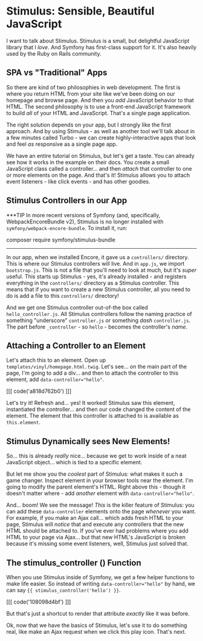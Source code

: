 # Stimulus: Sensible, Beautiful JavaScript

I want to talk about Stimulus. Stimulus is a small, but delightful JavaScript library
that I *love*. And Symfony has first-class support for it. It's also heavily used
by the Ruby on Rails community.

## SPA vs "Traditional" Apps

So there are kind of two philosophies in web development. The first is where you
return HTML from your site like we've been doing on our homepage and browse page.
And then you *add* JavaScript behavior to that HTML. The second philosophy is to
use a front-end JavaScript framework to build *all* of your HTML and JavaScript.
That's a single page application.

The right solution depends on your app, but I strongly like the first approach.
And by using Stimulus - as well as another tool we'll talk about in a few minutes
called Turbo - we can create highly-interactive apps that look and feel *as*
responsive as a single page app.

We have an entire tutorial on Stimulus, but let's get a taste. You can already
see how it works in the example on their docs. You create a small JavaScript class
called a controller... and then *attach* that controller to one or more elements
on the page. And that's it! Stimulus allows you to attach event listeners -
like click events - and has other goodies.

## Stimulus Controllers in our App

***TIP
In more recent versions of Symfony (and, specifically, WebpackEncoreBundle v2), Stimulus is no longer
installed with `symfony/webpack-encore-bundle`. To install it, run:

composer require symfony/stimulus-bundle
***

In our app, when we installed Encore, it gave us a `controllers/` directory. This
is where our Stimulus controllers will live. And in `app.js`, we import
`bootstrap.js`. This is not a file that you'll need to look at much, but it's
*super* useful. This starts up Stimulus - yes, it's already installed - and
registers everything in the `controllers/` directory as a Stimulus controller.
This means that if you want to create a new Stimulus controller, all you need to
do is add a file to this `controllers/` directory!

And we get one Stimulus controller out-of-the box called `hello_controller.js`. All
Stimulus controllers follow the naming practice of something "underscore"
`controller.js` or something *dash* `controller.js`. The part before `_controller` -
so `hello` - becomes the controller's *name*.

## Attaching a Controller to an Element

Let's attach this to an element. Open up `templates/vinyl/homepage.html.twig`.
Let's see... on the main part of the page, I'm going to add a div... and
then to attach the controller to this element, add `data-controller="hello"`.

[[[ code('a818d762b0') ]]]

Let's try it! Refresh and... yes! It worked! Stimulus saw this element, instantiated
the controller... and then our code changed the content of the element. The
element that this controller is attached to is available as `this.element`.

## Stimulus Dynamically sees New Elements!

So... this is already *really* nice... because we get to work inside of a neat
JavaScript object... which is tied to a specific element.

But let me show you the *coolest* part of Stimulus: what makes it such a game changer.
Inspect element in your browser tools near the element. I'm going to modify the parent
element's HTML. Right above this - though it doesn't matter where - add *another*
element with `data-controller="hello"`.

And... boom! We see the message! *This* is the killer feature of Stimulus: you can
add these `data-controller` elements onto the page *whenever* you want. For example,
if you make an Ajax call... which adds fresh HTML to your page, Stimulus will
*notice* that and execute any controllers that the new HTML should be attached to.
If you've ever had problems where you add HTML to your page via Ajax... but that
new HTML's JavaScript is broken because it's missing some event listeners, well,
Stimulus just solved that.

## The stimulus_controller () Function

When you use Stimulus inside of Symfony, we get a few helper functions to make
life easier. So instead of writing `data-controller="hello"` by hand, we can say
`{{ stimulus_controller('hello') }}`.

[[[ code('108098d4bf') ]]]

But that's just a shortcut to render that attribute *exactly* like it was before.

Ok, now that we have the basics of Stimulus, let's use it to do something real,
like make an Ajax request when we click this play icon. That's next.
